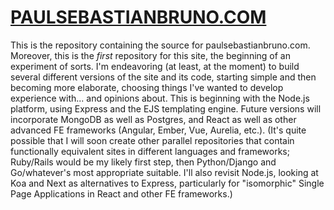 # [PAULSEBASTIANBRUNO.COM](http://www.paulsebastianbruno.com/)

This is the repository containing the source for paulsebastianbruno.com. Moreover, this is the _first_ repository for this site, the beginning of an experiment of sorts. I'm endeavoring (at least, at the moment) to build several different versions of the site and its code, starting simple and then becoming more elaborate, choosing things I've wanted to develop experience with... and opinions about. This is beginning with the Node.js platform, using Express and the EJS templating engine. Future versions will incorporate MongoDB as well as Postgres, and React as well as other advanced FE frameworks (Angular, Ember, Vue, Aurelia, etc.). (It's quite possible that I will soon create other parallel repositories that contain functionally equivalent sites in different languages and frameworks; Ruby/Rails would be my likely first step, then Python/Django and Go/whatever's most appropriate suitable. I'll also revisit Node.js, looking at Koa and Next as alternatives to Express, particularly for "isomorphic" Single Page Applications in React and other FE frameworks.)

